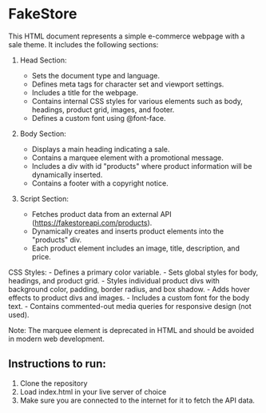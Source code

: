 # FakeStore
This HTML document represents a simple e-commerce webpage with a sale theme. 
It includes the following sections:

1. Head Section:
    - Sets the document type and language.
    - Defines meta tags for character set and viewport settings.
    - Includes a title for the webpage.
    - Contains internal CSS styles for various elements such as body, headings, product grid, images, and footer.
    - Defines a custom font using @font-face.

2. Body Section:
    - Displays a main heading indicating a sale.
    - Contains a marquee element with a promotional message.
    - Includes a div with id "products" where product information will be dynamically inserted.
    - Contains a footer with a copyright notice.

3. Script Section:
    - Fetches product data from an external API (https://fakestoreapi.com/products).
    - Dynamically creates and inserts product elements into the "products" div.
    - Each product element includes an image, title, description, and price.

CSS Styles:
    - Defines a primary color variable.
    - Sets global styles for body, headings, and product grid.
    - Styles individual product divs with background color, padding, border radius, and box shadow.
    - Adds hover effects to product divs and images.
    - Includes a custom font for the body text.
    - Contains commented-out media queries for responsive design (not used).

Note: The marquee element is deprecated in HTML and should be avoided in modern web development.

## Instructions to run:

1. Clone the repository
2. Load index.html in your live server of choice
3. Make sure you are connected to the internet for it to fetch the API data.